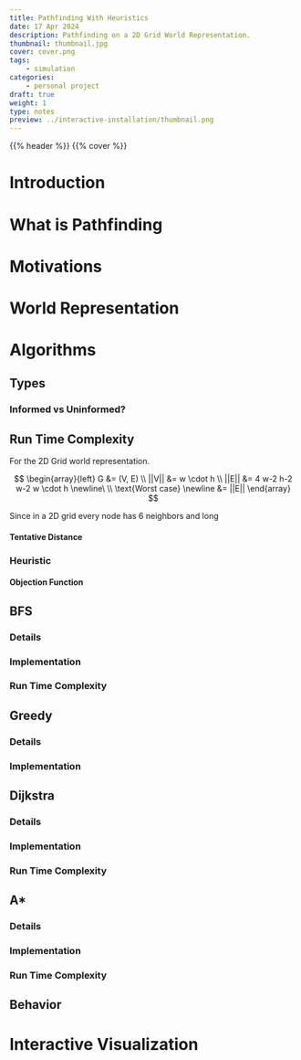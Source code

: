 ```yaml
---
title: Pathfinding With Heuristics
date: 17 Apr 2024
description: Pathfinding on a 2D Grid World Representation.
thumbnail: thumbnail.jpg
cover: cover.png
tags:
    - simulation
categories:
    - personal project
draft: true
weight: 1
type: notes
preview: ../interactive-installation/thumbnail.png
---
```


{{% header %}}
{{% cover %}}

# Introduction

# What is Pathfinding
# Motivations
# World Representation

# Algorithms 

## Types
### Informed vs Uninformed?

## Run Time Complexity

For the 2D Grid world representation.

$$
\begin{array}{left}
    G &= (V, E) \\
    ||V|| &= w \cdot h \\  
    ||E|| &= 4 w-2 h-2 w-2 w \cdot h \newline\
    \\
    \text{Worst case} \newline  
      &= ||E||   
\end{array}
$$

Since in a 2D grid every node has 6 neighbors and long
#### Tentative Distance

### Heuristic
#### Objection Function

## BFS
### Details
### Implementation
### Run Time Complexity

## Greedy
### Details
### Implementation


## Dijkstra
### Details
### Implementation
### Run Time Complexity



## A*
### Details
### Implementation
### Run Time Complexity

## Behavior


# Interactive Visualization

